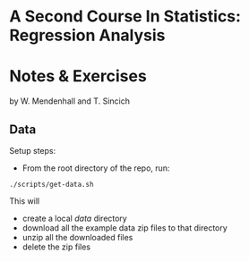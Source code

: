 # A Second Course In Statistics: Regression Analysis
# Notes & Exercises

by W. Mendenhall and T. Sincich

## Data

Setup steps:

* From the root directory of the repo, run:

```
./scripts/get-data.sh
```

This will

* create a local _data_ directory
* download all the example data zip files to that directory
* unzip all the downloaded files
* delete the zip files
